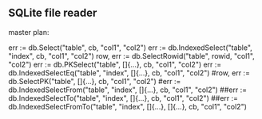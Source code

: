 ## SQLite file reader

master plan:

err := db.Select("table", cb, "col1", "col2")
err := db.IndexedSelect("table", "index", cb, "col1", "col2")
row, err := db.SelectRowid("table", rowid, "col1", "col2")
err := db.PKSelect("table", []{...}, cb, "col1", "col2")
err := db.IndexedSelectEq("table", "index", []{...}, cb, "col1", "col2")
#row, err := db.SelectPK("table", []{...}, cb, "col1", "col2")
#err := db.IndexedSelectFrom("table", "index", []{...}, cb, "col1", "col2")
##err := db.IndexedSelectTo("table", "index", []{...}, cb, "col1", "col2")
##err := db.IndexedSelectFromTo("table", "index", []{...}, []{...}, cb, "col1", "col2")
